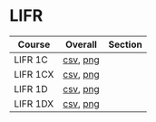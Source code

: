 # LIFR

| Course | Overall | Section |
| ------ | ------- | ------- |
| LIFR 1C | [csv](https://github.com/UCSD-Historical-Enrollment-Data/2024Summer2/blob/main/overall/LIFR%201C.csv), [png](https://raw.githubusercontent.com/UCSD-Historical-Enrollment-Data/2024Summer2/main/plot_overall/LIFR%201C.png) |  |
| LIFR 1CX | [csv](https://github.com/UCSD-Historical-Enrollment-Data/2024Summer2/blob/main/overall/LIFR%201CX.csv), [png](https://raw.githubusercontent.com/UCSD-Historical-Enrollment-Data/2024Summer2/main/plot_overall/LIFR%201CX.png) |  |
| LIFR 1D | [csv](https://github.com/UCSD-Historical-Enrollment-Data/2024Summer2/blob/main/overall/LIFR%201D.csv), [png](https://raw.githubusercontent.com/UCSD-Historical-Enrollment-Data/2024Summer2/main/plot_overall/LIFR%201D.png) |  |
| LIFR 1DX | [csv](https://github.com/UCSD-Historical-Enrollment-Data/2024Summer2/blob/main/overall/LIFR%201DX.csv), [png](https://raw.githubusercontent.com/UCSD-Historical-Enrollment-Data/2024Summer2/main/plot_overall/LIFR%201DX.png) |  |
